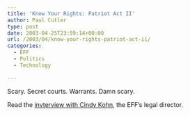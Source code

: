 ```yaml
---
title: 'Know Your Rights: Patriot Act II'
author: Paul Cutler
type: post
date: 2003-04-25T23:59:14+00:00
url: /2003/04/know-your-rights-patriot-act-ii/
categories:
  - EFF
  - Politics
  - Technology

---
```

Scary. Secret courts. Warrants. Damn scary.

Read the [invterview with Cindy Kohn][1], the EFF&#8217;s legal director.

 [1]: http://www.techfocus.org/